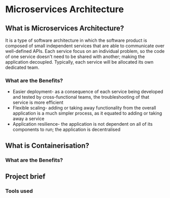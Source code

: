 # Microservices Architecture

## What is Microservices Architecture?

It is a type of software architecture in which the software product is composed of small independent services that are able to communicate over well-defined APIs. Each service focus on an individual problem, so the code of one service doesn't need to be shared with another; making the application decoupled. Typically, each service will be allocated its own dedicated team.

### What are the Benefits?

- Easier deployment- as a consequence of each service being developed and tested by cross-functional teams, the troubleshooting of that service is more efficient
- Flexible scaling- adding or taking away functionality from the overall application is a much simpler process, as it equated to adding or taking away a service
- Application resilience- the application is not dependent on all of its components to run; the application is decentralised

## What is Containerisation?

### What are the Benefits?

## Project brief

### Tools used